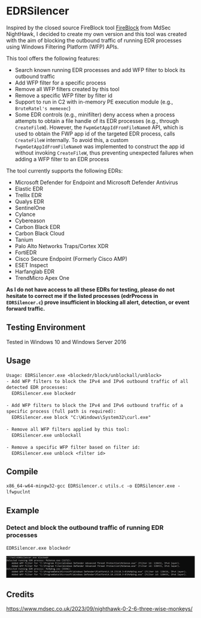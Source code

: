 # EDRSilencer
Inspired by the closed source FireBlock tool [FireBlock](https://www.mdsec.co.uk/2023/09/nighthawk-0-2-6-three-wise-monkeys/) from MdSec NightHawk, I decided to create my own version and this tool was created with the aim of blocking the outbound traffic of running EDR processes using Windows Filtering Platform (WFP) APIs.

This tool offers the following features:
- Search known running EDR processes and add WFP filter to block its outbound traffic
- Add WFP filter for a specific process
- Remove all WFP filters created by this tool
- Remove a specific WFP filter by filter id
- Support to run in C2 with in-memory PE execution module (e.g., `BruteRatel's memexec`)
- Some EDR controls (e.g., minifilter) deny access when a process attempts to obtain a file handle of its EDR processes (e.g., through `CreateFileW`). However, the `FwpmGetAppIdFromFileName0` API, which is used to obtain the FWP app id of the targeted EDR process, calls `CreateFileW` internally. To avoid this, a custom `FwpmGetAppIdFromFileName0` was implemented to construct the app id without invoking `CreateFileW`, thus preventing unexpected failures when adding a WFP filter to an EDR process

The tool currently supports the following EDRs:
- Microsoft Defender for Endpoint and Microsoft Defender Antivirus
- Elastic EDR
- Trellix EDR
- Qualys EDR
- SentinelOne
- Cylance
- Cybereason
- Carbon Black EDR
- Carbon Black Cloud
- Tanium
- Palo Alto Networks Traps/Cortex XDR
- FortiEDR
- Cisco Secure Endpoint (Formerly Cisco AMP)
- ESET Inspect
- Harfanglab EDR
- TrendMicro Apex One

**As I do not have access to all these EDRs for testing, please do not hesitate to correct me if the listed processes (edrProcess in `EDRSilencer.c`) prove insufficient in blocking all alert, detection, or event forward traffic.**

## Testing Environment
Tested in Windows 10 and Windows Server 2016

## Usage
```
Usage: EDRSilencer.exe <blockedr/block/unblockall/unblock>
- Add WFP filters to block the IPv4 and IPv6 outbound traffic of all detected EDR processes:
  EDRSilencer.exe blockedr

- Add WFP filters to block the IPv4 and IPv6 outbound traffic of a specific process (full path is required):
  EDRSilencer.exe block "C:\Windows\System32\curl.exe"

- Remove all WFP filters applied by this tool:
  EDRSilencer.exe unblockall

- Remove a specific WFP filter based on filter id:
  EDRSilencer.exe unblock <filter id>
```

## Compile
```
x86_64-w64-mingw32-gcc EDRSilencer.c utils.c -o EDRSilencer.exe -lfwpuclnt
```

## Example
### Detect and block the outbound traffic of running EDR processes
```
EDRSilencer.exe blockedr
```
![HowTo](example.png)

## Credits
https://www.mdsec.co.uk/2023/09/nighthawk-0-2-6-three-wise-monkeys/